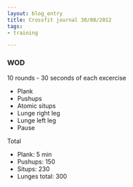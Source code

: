 ```yaml
---
layout: blog_entry
title: Crossfit journal 30/08/2012
tags:
- training

---
```



### WOD

10 rounds - 30 seconds of each excercise

* Plank
* Pushups
* Atomic situps
* Lunge right leg
* Lunge left leg
* Pause


Total

* Plank: 5 min 
* Pushups: 150
* Situps: 230
* Lunges total: 300